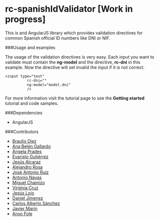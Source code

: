 # rc-spanishIdValidator [Work in progress] 

This is and AngularJS library which provides validation directives for common Spanish official ID numbers like DNI or NIF.

###Usage and examples

The usage of the validation directives is very easy.
Each input you want to validate must contain the **ng-model** and the directive, **rc-dni** in this example. Now the directive will set invalid the input if it is not correct.

```
<input type="text" 
          rc-dni=""
          ng-model="model.dni" 
          />
```

For more information visit the tutorial page to see the **Getting started** tutorial and code samples.

###Dependencies
* AngularJS

###Contributors
* [Braulio Diez](https://github.com/brauliodiez)
* [Ana Belén Gallardo](https://github.com/anenchu) 
* [Ángela Prades](https://github.com/AngelaPrades) 
* [Evaristo Gutiérrez](https://github.com/varyvol)
* [Jesús Alcaraz](https://github.com/jesus751990)
* [Alejandro Rosa](https://github.com/arp82)
* [José Antonio Ruiz](https://github.com/JoseAntonioRuiz)
* [Antonio Navas](https://github.com/antonionavas)
* [Miguel Chamizo](https://github.com/MiguelChamizo)
* [Virginia Cruz](https://github.com/virgy87)
* [Jesús Lojo](https://github.com/jesusweb)
* [Daniel Jimenez](https://github.com/enterdanix)
* [Carlos Alberto Sánchez](https://github.com/casaki)
* [Javier Marin](https://github.com/javiermarin)
* [Anxo Fole](https://github.com/anxofole)
